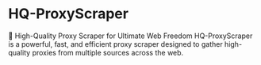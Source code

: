# HQ-ProxyScraper
🚀 High-Quality Proxy Scraper for Ultimate Web Freedom HQ-ProxyScraper is a powerful, fast, and efficient proxy scraper designed to gather high-quality proxies from multiple sources across the web.
